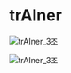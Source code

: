 # trAIner
![trAIner_3조](https://github.com/ssuummm/trAIner/assets/139437305/7457332a-c4d7-4195-986e-8a6ccc594abf)


![trAIner_3조](https://github.com/ssuummm/trAIner/assets/139437305/94af1460-5a30-4ff6-a449-8dc2d9ddc963)
